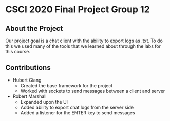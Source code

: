 # CSCI 2020 Final Project Group 12

## About the Project
Our project goal is a chat client with the ability to export logs as .txt.
To do this we used many of the tools that we learned about through the labs for this course.

## Contributions
* Hubert Giang
 	* Created the base framework for the project
 	* Worked with sockets to send messages between a client and server
* Robert Marshall
	* Expanded upon the UI
	* Added ability to export chat logs from the server side
	* Added a listener for the ENTER key to send messages